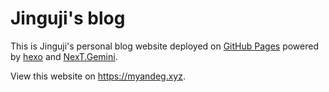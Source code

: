 # Jinguji's blog

This is Jinguji's personal blog website deployed on [GitHub Pages](https://pages.github.com) powered by [hexo](https://hexo.io) and [NexT.Gemini](https://theme-next.js.org/).

View this website on https://myandeg.xyz.
